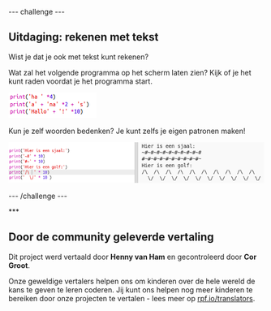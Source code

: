 --- challenge ---

## Uitdaging: rekenen met tekst

Wist je dat je ook met tekst kunt rekenen?

Wat zal het volgende programma op het scherm laten zien? Kijk of je het kunt raden voordat je het programma start.

![screenshot](images/me-text-calc.png)

Kun je zelf woorden bedenken? Je kunt zelfs je eigen patronen maken!

![screenshot](images/me-patterns.png)

--- /challenge ---


\*\*\*

## Door de community geleverde vertaling

Dit project werd vertaald door **Henny van Ham** en gecontroleerd door **Cor Groot**.

Onze geweldige vertalers helpen ons om kinderen over de hele wereld de kans te geven te leren coderen. Jij kunt ons helpen nog meer kinderen te bereiken door onze projecten te vertalen - lees meer op [rpf.io/translators](https://rpf.io/translators).
